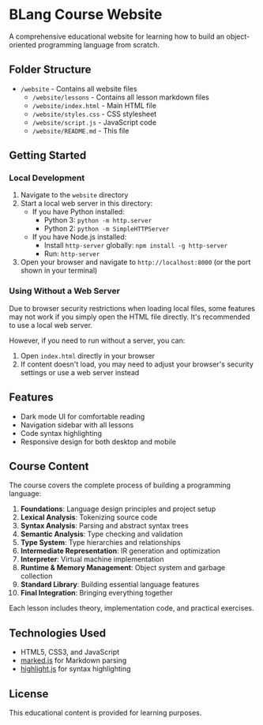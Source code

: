 # BLang Course Website

A comprehensive educational website for learning how to build an object-oriented programming language from scratch.

## Folder Structure

- `/website` - Contains all website files
  - `/website/lessons` - Contains all lesson markdown files
  - `/website/index.html` - Main HTML file
  - `/website/styles.css` - CSS stylesheet
  - `/website/script.js` - JavaScript code
  - `/website/README.md` - This file

## Getting Started

### Local Development

1. Navigate to the `website` directory
2. Start a local web server in this directory:
   - If you have Python installed:
     - Python 3: `python -m http.server`
     - Python 2: `python -m SimpleHTTPServer`
   - If you have Node.js installed:
     - Install `http-server` globally: `npm install -g http-server`
     - Run: `http-server`
3. Open your browser and navigate to `http://localhost:8000` (or the port shown in your terminal)

### Using Without a Web Server

Due to browser security restrictions when loading local files, some features may not work if you simply open the HTML file directly. It's recommended to use a local web server.

However, if you need to run without a server, you can:

1. Open `index.html` directly in your browser
2. If content doesn't load, you may need to adjust your browser's security settings or use a web server instead

## Features

- Dark mode UI for comfortable reading
- Navigation sidebar with all lessons
- Code syntax highlighting
- Responsive design for both desktop and mobile

## Course Content

The course covers the complete process of building a programming language:

1. **Foundations**: Language design principles and project setup
2. **Lexical Analysis**: Tokenizing source code
3. **Syntax Analysis**: Parsing and abstract syntax trees
4. **Semantic Analysis**: Type checking and validation
5. **Type System**: Type hierarchies and relationships
6. **Intermediate Representation**: IR generation and optimization
7. **Interpreter**: Virtual machine implementation
8. **Runtime & Memory Management**: Object system and garbage collection
9. **Standard Library**: Building essential language features
10. **Final Integration**: Bringing everything together

Each lesson includes theory, implementation code, and practical exercises.

## Technologies Used

- HTML5, CSS3, and JavaScript
- [marked.js](https://marked.js.org/) for Markdown parsing
- [highlight.js](https://highlightjs.org/) for syntax highlighting

## License

This educational content is provided for learning purposes.
